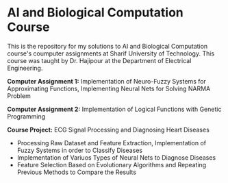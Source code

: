 # AI and Biological Computation Course

This is the repository for my solutions to AI and Biological Computation course's coumputer assignments at Sharif University of Technology. This course was taught by Dr. Hajipour at the Department of Electrical Engineering.

**Computer Assignment 1:** Implementation of Neuro-Fuzzy Systems for Approximating Functions, Implementing Neural Nets for Solving NARMA Problem

**Computer Assignment 2:** Implementation of Logical Functions with Genetic Programming

**Course Project:** ECG Signal Processing and Diagnosing Heart Diseases
- Processing Raw Dataset and Feature Extraction, Implementation of Fuzzy Systems in order to Classify Diseases
- Implementation of Variuos Types of Neural Nets to Diagnose Diseases
- Feature Selection Based on Evolutionary Algorithms and Repeating Previous Methods to Compare the Results





